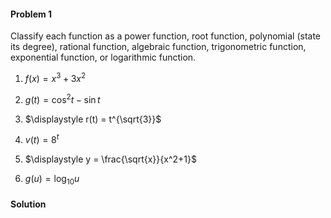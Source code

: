 <div class="alert alert-warning" role="alert">
<h4 class="alert-heading">Problem 1</h4>

Classify each function as a power function, root function, polynomial (state its degree), rational function, algebraic function, trigonometric function, exponential function, or logarithmic function.

1. $\displaystyle f(x) = x^3 + 3x^2$

2. $\displaystyle g(t) = \cos^2 t - \sin t$

3. $\displaystyle r(t) = t^{\sqrt{3}}$

4. $\displaystyle v(t) = 8^t$

5. $\displaystyle y = \frac{\sqrt{x}}{x^2+1}$

6. $\displaystyle g(u) = \log_{10} u$

</div>

<div class="alert alert-success" role="alert">
<h4 class="alert-heading">Solution</h4>



</div>

